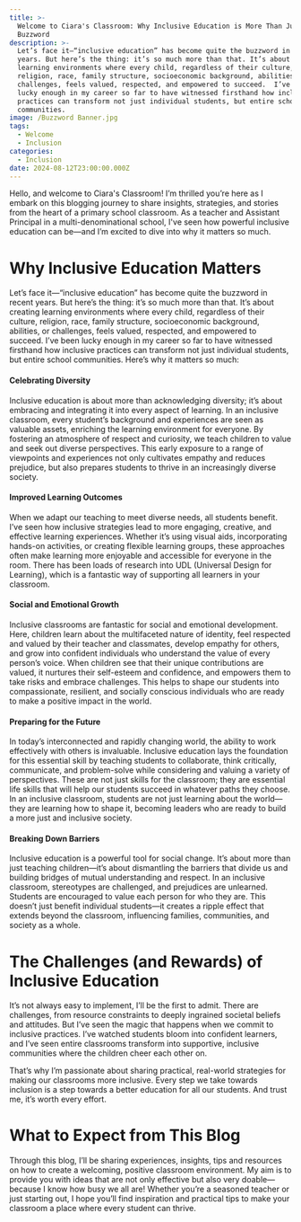 ```yaml
---
title: >-
  Welcome to Ciara's Classroom: Why Inclusive Education is More Than Just a
  Buzzword
description: >-
  Let’s face it—“inclusive education” has become quite the buzzword in recent
  years. But here’s the thing: it’s so much more than that. It’s about creating
  learning environments where every child, regardless of their culture,
  religion, race, family structure, socioeconomic background, abilities, or
  challenges, feels valued, respected, and empowered to succeed.  I’ve been
  lucky enough in my career so far to have witnessed firsthand how inclusive
  practices can transform not just individual students, but entire school
  communities.
image: /Buzzword Banner.jpg
tags:
  - Welcome
  - Inclusion
categories:
  - Inclusion
date: 2024-08-12T23:00:00.000Z
---
```


Hello, and welcome to Ciara's Classroom! I’m thrilled you’re here as I embark on this blogging journey to share insights, strategies, and stories from the heart of a primary school classroom. As a teacher and Assistant Principal in a multi-denominational school, I've seen how powerful inclusive education can be—and I’m excited to dive into why it matters so much.

# Why Inclusive Education Matters

Let’s face it—“inclusive education” has become quite the buzzword in recent years. But here’s the thing: it’s so much more than that. It’s about creating learning environments where every child, regardless of their culture, religion, race, family structure, socioeconomic background, abilities, or challenges, feels valued, respected, and empowered to succeed. I’ve been lucky enough in my career so far to have witnessed firsthand how inclusive practices can transform not just individual students, but entire school communities. Here’s why it matters so much:

#### Celebrating Diversity

Inclusive education is about more than acknowledging diversity; it’s about embracing and integrating it into every aspect of learning. In an inclusive classroom, every student’s background and experiences are seen as valuable assets, enriching the learning environment for everyone. By fostering an atmosphere of respect and curiosity, we teach children to value and seek out diverse perspectives. This early exposure to a range of viewpoints and experiences not only cultivates empathy and reduces prejudice, but also prepares students to thrive in an increasingly diverse society.

#### Improved Learning Outcomes

When we adapt our teaching to meet diverse needs, all students benefit. I’ve seen how inclusive strategies lead to more engaging, creative, and effective learning experiences. Whether it’s using visual aids, incorporating hands-on activities, or creating flexible learning groups, these approaches often make learning more enjoyable and accessible for everyone in the room. There has been loads of research into UDL (Universal Design for Learning), which is a fantastic way of supporting all learners in your classroom.

#### Social and Emotional Growth

Inclusive classrooms are fantastic for social and emotional development. Here, children learn about the multifaceted nature of identity, feel respected and valued by their teacher and classmates, develop empathy for others, and grow into confident individuals who understand the value of every person’s voice. When children see that their unique contributions are valued, it nurtures their self-esteem and confidence, and empowers them to take risks and embrace challenges. This helps to shape our students into compassionate, resilient, and socially conscious individuals who are ready to make a positive impact in the world.

#### Preparing for the Future

In today’s interconnected and rapidly changing world, the ability to work effectively with others is invaluable. Inclusive education lays the foundation for this essential skill by teaching students to collaborate, think critically, communicate, and problem-solve while considering and valuing a variety of perspectives. These are not just skills for the classroom; they are essential life skills that will help our students succeed in whatever paths they choose. In an inclusive classroom, students are not just learning about the world—they are learning how to shape it, becoming leaders who are ready to build a more just and inclusive society.

#### Breaking Down Barriers

Inclusive education is a powerful tool for social change. It’s about more than just teaching children—it’s about dismantling the barriers that divide us and building bridges of mutual understanding and respect. In an inclusive classroom, stereotypes are challenged, and prejudices are unlearned. Students are encouraged to value each person for who they are. This doesn’t just benefit individual students—it creates a ripple effect that extends beyond the classroom, influencing families, communities, and society as a whole.

# The Challenges (and Rewards) of Inclusive Education

It’s not always easy to implement, I’ll be the first to admit. There are challenges, from resource constraints to deeply ingrained societal beliefs and attitudes. But I’ve seen the magic that happens when we commit to inclusive practices. I’ve watched students bloom into confident learners, and I’ve seen entire classrooms transform into supportive, inclusive communities where the children cheer each other on.

That’s why I’m passionate about sharing practical, real-world strategies for making our classrooms more inclusive. Every step we take towards inclusion is a step towards a better education for all our students. And trust me, it’s worth every effort.

# What to Expect from This Blog

Through this blog, I’ll be sharing experiences, insights, tips and resources on how to create a welcoming, positive classroom environment. My aim is to provide you with ideas that are not only effective but also very doable—because I know how busy we all are! Whether you’re a seasoned teacher or just starting out, I hope you’ll find inspiration and practical tips to make your classroom a place where every student can thrive.

